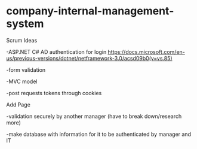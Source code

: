 # company-internal-management-system

Scrum Ideas

-ASP.NET C# AD authentication for login
https://docs.microsoft.com/en-us/previous-versions/dotnet/netframework-3.0/acsd09b0(v=vs.85)

-form validation 

-MVC model

-post requests tokens through cookies

Add Page

-validation securely by another manager (have to break down/research more)

-make database with information for it to be authenticated by manager and IT 
